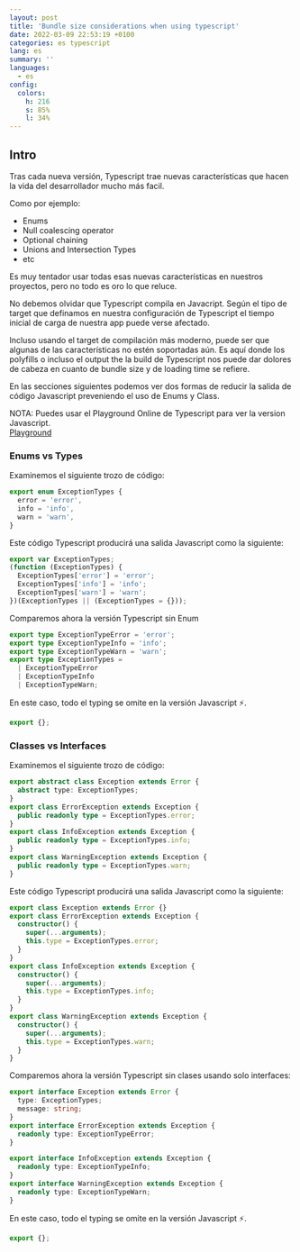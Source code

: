 ```yaml
---
layout: post
title: 'Bundle size considerations when using typescript'
date: 2022-03-09 22:53:19 +0100
categories: es typescript
lang: es
summary: ''
languages:
  - es
config:
  colors:
    h: 216
    s: 85%
    l: 34%
---
```


## Intro

Tras cada nueva versión, Typescript trae nuevas características que hacen la vida del desarrollador
mucho más facil.

Como por ejemplo:

- Enums
- Null coalescing operator
- Optional chaining
- Unions and Intersection Types
- etc

Es muy tentador usar todas esas nuevas características en nuestros proyectos, pero no todo es oro lo que reluce.

No debemos olvidar que Typescript compila en Javacript. Según el tipo de target que definamos en nuestra configuración de Typescript el tiempo inicial de carga de nuestra app puede verse afectado.

Incluso usando el target de compilación más moderno, puede ser que algunas de las características no estén soportadas aún. Es aquí donde los polyfills o incluso el output the la build de Typescript nos puede dar dolores de cabeza en cuanto de bundle size y de loading time se refiere.

En las secciones siguientes podemos ver dos formas de reducir la salida de código Javascript preveniendo el uso de Enums y Class.

<div class="alert alert-primary" role="alert">
NOTA: Puedes usar el Playground Online de Typescript para ver la version Javascript.
<br>
<a href="https://www.typescriptlang.org/play" class="alert-link">Playground</a>

</div>

### Enums vs Types

Examinemos el siguiente trozo de código:

<div>

```typescript
export enum ExceptionTypes {
  error = 'error',
  info = 'info',
  warn = 'warn',
}
```

</div>

Este código Typescript producirá una salida Javascript como la siguiente:

<div>

```typescript
export var ExceptionTypes;
(function (ExceptionTypes) {
  ExceptionTypes['error'] = 'error';
  ExceptionTypes['info'] = 'info';
  ExceptionTypes['warn'] = 'warn';
})(ExceptionTypes || (ExceptionTypes = {}));
```

</div>

Comparemos ahora la versión Typescript sin Enum

<div>

```typescript
export type ExceptionTypeError = 'error';
export type ExceptionTypeInfo = 'info';
export type ExceptionTypeWarn = 'warn';
export type ExceptionTypes =
  | ExceptionTypeError
  | ExceptionTypeInfo
  | ExceptionTypeWarn;
```

</div>

En este caso, todo el typing se omite en la versión Javascript ⚡.

<div>

```typescript
export {};
```

</div>

### Classes vs Interfaces

Examinemos el siguiente trozo de código:

<div>

```typescript
export abstract class Exception extends Error {
  abstract type: ExceptionTypes;
}
export class ErrorException extends Exception {
  public readonly type = ExceptionTypes.error;
}
export class InfoException extends Exception {
  public readonly type = ExceptionTypes.info;
}
export class WarningException extends Exception {
  public readonly type = ExceptionTypes.warn;
}
```

</div>

Este código Typescript producirá una salida Javascript como la siguiente:

<div>

```typescript
export class Exception extends Error {}
export class ErrorException extends Exception {
  constructor() {
    super(...arguments);
    this.type = ExceptionTypes.error;
  }
}
export class InfoException extends Exception {
  constructor() {
    super(...arguments);
    this.type = ExceptionTypes.info;
  }
}
export class WarningException extends Exception {
  constructor() {
    super(...arguments);
    this.type = ExceptionTypes.warn;
  }
}
```

</div>

Comparemos ahora la versión Typescript sin clases usando solo interfaces:

<div>

```typescript
export interface Exception extends Error {
  type: ExceptionTypes;
  message: string;
}
export interface ErrorException extends Exception {
  readonly type: ExceptionTypeError;
}

export interface InfoException extends Exception {
  readonly type: ExceptionTypeInfo;
}
export interface WarningException extends Exception {
  readonly type: ExceptionTypeWarn;
}
```

</div>

En este caso, todo el typing se omite en la versión Javascript ⚡.

<div>

```typescript
export {};
```

</div>
